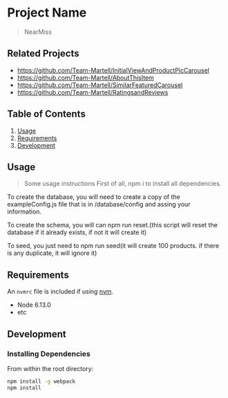 # Project Name

> NearMiss

## Related Projects

  - https://github.com/Team-Martell/InitialViewAndProductPicCarousel
  - https://github.com/Team-Martell/AboutThisItem
  - https://github.com/Team-Martell/SimilarFeaturedCarousel
  - https://github.com/Team-Martell/RatingsandReviews

## Table of Contents

1. [Usage](#Usage)
1. [Requirements](#requirements)
1. [Development](#development)

## Usage

> Some usage instructions
First of all, npm i to install all dependencies.

To create the database, you will need to create a copy of the exampleConfig.js file that is in /database/config and assing your information.

To create the schema, you will can npm run reset.(this script will reset the database if it already exists, if not it will create it)

To seed, you just need to npm run seed(it will create 100 products. if there is any duplicate, it will ignore it)



## Requirements

An `nvmrc` file is included if using [nvm](https://github.com/creationix/nvm).

- Node 6.13.0
- etc

## Development

### Installing Dependencies

From within the root directory:

```sh
npm install -g webpack
npm install
```

